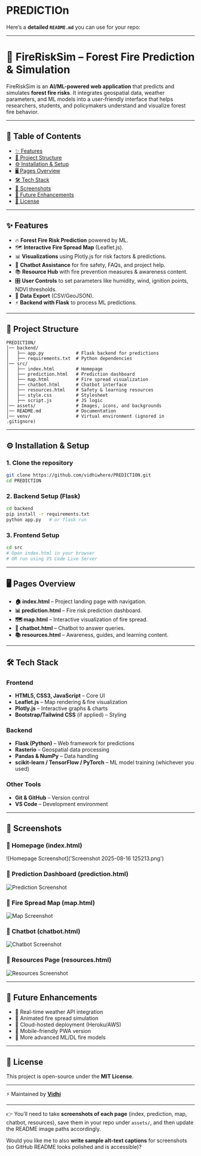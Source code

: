 # PREDICTIOn


Here’s a **detailed `README.md`** you can use for your repo:

---

# 🌲 FireRiskSim – Forest Fire Prediction & Simulation

FireRiskSim is an **AI/ML-powered web application** that predicts and simulates **forest fire risks**. It integrates geospatial data, weather parameters, and ML models into a user-friendly interface that helps researchers, students, and policymakers understand and visualize forest fire behavior.

---

## 📖 Table of Contents

* [✨ Features](#-features)
* [📂 Project Structure](#-project-structure)
* [⚙️ Installation & Setup](#️-installation--setup)
* [🖥️ Pages Overview](#️-pages-overview)
* [🛠️ Tech Stack](#️-tech-stack)
* [📸 Screenshots](#-screenshots)
* [🌟 Future Enhancements](#-future-enhancements)
* [📜 License](#-license)

---

## ✨ Features

* 🔥 **Forest Fire Risk Prediction** powered by ML.
* 🗺️ **Interactive Fire Spread Map** (Leaflet.js).
* 📊 **Visualizations** using Plotly.js for risk factors & predictions.
* 🤖 **Chatbot Assistance** for fire safety, FAQs, and project help.
* 📚 **Resource Hub** with fire prevention measures & awareness content.
* 🎛️ **User Controls** to set parameters like humidity, wind, ignition points, NDVI thresholds.
* 📂 **Data Export** (CSV/GeoJSON).
* ⚡ **Backend with Flask** to process ML predictions.

---

## 📂 Project Structure

```
PREDICTION/
│── backend/              
│   ├── app.py            # Flask backend for predictions
│   ├── requirements.txt  # Python dependencies
│── src/                  
│   ├── index.html        # Homepage
│   ├── prediction.html   # Prediction dashboard
│   ├── map.html          # Fire spread visualization
│   ├── chatbot.html      # Chatbot interface
│   ├── resources.html    # Safety & learning resources
│   ├── style.css         # Stylesheet
│   ├── script.js         # JS logic
│── assets/               # Images, icons, and backgrounds
│── README.md             # Documentation
│── venv/                 # Virtual environment (ignored in .gitignore)
```

---

## ⚙️ Installation & Setup

### 1. Clone the repository

```bash
git clone https://github.com/vidhiwhere/PREDICTION.git
cd PREDICTION
```

### 2. Backend Setup (Flask)

```bash
cd backend
pip install -r requirements.txt
python app.py   # or flask run
```

### 3. Frontend Setup

```bash
cd src
# Open index.html in your browser 
# OR run using VS Code Live Server
```

---

## 🖥️ Pages Overview

* **🏠 index.html** – Project landing page with navigation.
* **📊 prediction.html** – Fire risk prediction dashboard.
* **🗺️ map.html** – Interactive visualization of fire spread.
* **🤖 chatbot.html** – Chatbot to answer queries.
* **📚 resources.html** – Awareness, guides, and learning content.

---

## 🛠️ Tech Stack

### **Frontend**

* **HTML5, CSS3, JavaScript** – Core UI
* **Leaflet.js** – Map rendering & fire visualization
* **Plotly.js** – Interactive graphs & charts
* **Bootstrap/Tailwind CSS** (if applied) – Styling

### **Backend**

* **Flask (Python)** – Web framework for predictions
* **Rasterio** – Geospatial data processing
* **Pandas & NumPy** – Data handling
* **scikit-learn / TensorFlow / PyTorch** – ML model training (whichever you used)

### **Other Tools**

* **Git & GitHub** – Version control
* **VS Code** – Development environment

---

## 📸 Screenshots

### 🔹 Homepage (index.html)

![Homepage Screenshot]('Screenshot 2025-08-16 125213.png')

### 🔹 Prediction Dashboard (prediction.html)

![Prediction Screenshot](assets/prediction.png)

### 🔹 Fire Spread Map (map.html)

![Map Screenshot](assets/map.png)

### 🔹 Chatbot (chatbot.html)

![Chatbot Screenshot](assets/chatbot.png)

### 🔹 Resources Page (resources.html)

![Resources Screenshot](assets/resources.png)

---

## 🌟 Future Enhancements

* 🔄 Real-time weather API integration
* 🎥 Animated fire spread simulation
* 📡 Cloud-hosted deployment (Heroku/AWS)
* 📱 Mobile-friendly PWA version
* 🧠 More advanced ML/DL fire models

---

## 📜 License

This project is open-source under the **MIT License**.

---

⚡ Maintained by **[Vidhi](https://github.com/vidhiwhere)**

---

👉 You’ll need to take **screenshots of each page** (index, prediction, map, chatbot, resources), save them in your repo under `assets/`, and then update the README image paths accordingly.

Would you like me to also **write sample alt-text captions** for screenshots (so GitHub README looks polished and is accessible)?
